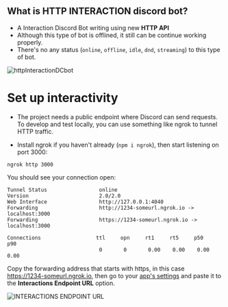 ## What is HTTP INTERACTION discord bot?
- A Interaction Discord Bot writing using new **HTTP API**
- Although this type of bot is offlined, it still can be continue working properly.
- There's no any status (`online`, `offline`, `idle`, `dnd`, `streaming`) to this type of bot.

<img class="httpImg" src="https://cdn.discordapp.com/attachments/958979886528221244/969958354409627718/unknown.png" alt="httpInteractionDCbot">

# Set up interactivity
- The project needs a public endpoint where Discord can send requests. To develop and test locally, you can use something like ngrok to tunnel HTTP traffic.

- Install ngrok if you haven't already (```npm i ngrok```), then start listening on port 3000:

```
ngrok http 3000
```
You should see your connection open:

```
Tunnel Status                 online
Version                       2.0/2.0
Web Interface                 http://127.0.0.1:4040
Forwarding                    http://1234-someurl.ngrok.io -> localhost:3000
Forwarding                    https://1234-someurl.ngrok.io -> localhost:3000

Connections                  ttl     opn     rt1     rt5     p50     p90
                              0       0       0.00    0.00    0.00    0.00
```
Copy the forwarding address that starts with https, in this case https://1234-someurl.ngrok.io, then go to your [app's settings](https://discord.com/developers/applications) and paste it to the **Interactions Endpoint URL** option.

<img class="httpImg" src="https://cdn.discordapp.com/attachments/958979886528221244/969957873004204073/unknown.png" alt="INTERACTIONS ENDPOINT URL">
